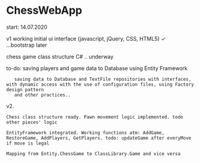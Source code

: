 # ChessWebApp

start: 14.07.2020

v1
working initial ui interface (javascript, jQuery, CSS, HTML5) ✓  ...bootstrap later

chess game class structure C# .. underway

to-do: saving players and game data to Database using Entity Framework

       saving data to Database and TextFile repositories with interfaces, with dynamic access with the use of configuration files, using Factory design pattern
       and other practices..



v2. 
    
    Chess class structure ready. Pawn movement logic implemented. todo other pieces' logic

    EntityFramework integrated. Working functions atm: AddGame, RestoreGame, AddPlayers, GetPlayers. todo: updateGame after everyMove if move is legal 
    
    Mapping from Entity.ChessGame to ClassLibrary.Game and vice versa
    
              
       
